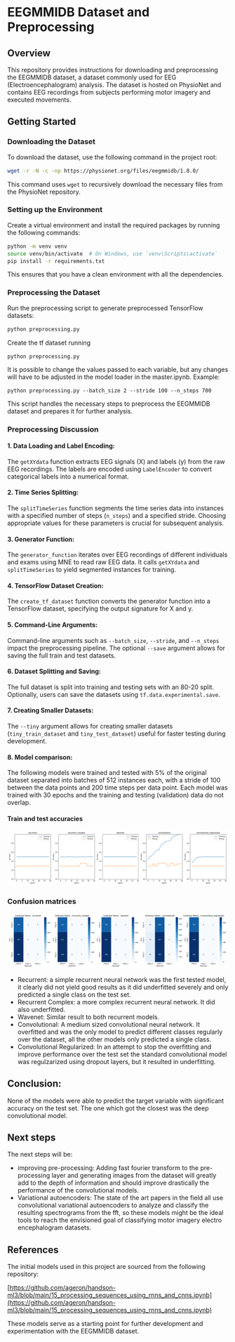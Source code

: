 
# EEGMMIDB Dataset and Preprocessing

## Overview

This repository provides instructions for downloading and preprocessing the EEGMMIDB dataset, a dataset commonly used for EEG (Electroencephalogram) analysis. The dataset is hosted on PhysioNet and contains EEG recordings from subjects performing motor imagery and executed movements.

## Getting Started

### Downloading the Dataset

To download the dataset, use the following command in the project root:

```bash
wget -r -N -c -np https://physionet.org/files/eegmmidb/1.0.0/
```

This command uses `wget` to recursively download the necessary files from the PhysioNet repository.

### Setting up the Environment

Create a virtual environment and install the required packages by running the following commands:

```bash
python -m venv venv
source venv/bin/activate  # On Windows, use `venv\Scripts\activate`
pip install -r requirements.txt
```

This ensures that you have a clean environment with all the dependencies.

### Preprocessing the Dataset

Run the preprocessing script to generate preprocessed TensorFlow datasets:

```bash
python preprocessing.py
```

Create the tf dataset running

```
python preprocessing.py
```

It is possible to change the values passed to each variable, but any changes will have to be adjusted in the model loader in the master.ipynb.
Example:

```
python preprocessing.py --batch_size 2 --stride 100 --n_steps 700
```

This script handles the necessary steps to preprocess the EEGMMIDB dataset and prepares it for further analysis.

### Preprocessing Discussion

#### 1. Data Loading and Label Encoding:

The `getXYdata` function extracts EEG signals (X) and labels (y) from the raw EEG recordings. The labels are encoded using `LabelEncoder` to convert categorical labels into a numerical format.

#### 2. Time Series Splitting:

The `splitTimeSeries` function segments the time series data into instances with a specified number of steps (`n_steps`) and a specified stride. Choosing appropriate values for these parameters is crucial for subsequent analysis.

#### 3. Generator Function:

The `generator_function` iterates over EEG recordings of different individuals and exams using MNE to read raw EEG data. It calls `getXYdata` and `splitTimeSeries` to yield segmented instances for training.

#### 4. TensorFlow Dataset Creation:

The `create_tf_dataset` function converts the generator function into a TensorFlow dataset, specifying the output signature for X and y.

#### 5. Command-Line Arguments:

Command-line arguments such as `--batch_size`, `--stride`, and `--n_steps` impact the preprocessing pipeline. The optional `--save` argument allows for saving the full train and test datasets.

#### 6. Dataset Splitting and Saving:

The full dataset is split into training and testing sets with an 80-20 split. Optionally, users can save the datasets using `tf.data.experimental.save`.

#### 7. Creating Smaller Datasets:

The `--tiny` argument allows for creating smaller datasets (`tiny_train_dataset` and `tiny_test_dataset`) useful for faster testing during development.

#### 8. Model comparison:

The following models were trained and tested with 5% of the original dataset separated into batches of 512 instances each, with a stride of 100 between the data points and 200 time steps per data point. Each model was trained with 30 epochs and the training and testing (validation) data do not overlap.

#### Train and test accuracies

![Model Comparison](model_comparison.png)

### Confusion matrices

![confusion_matrix_comparison](confusion_matrix_comparison.png)

- Recurrent: a simple recurrent neural network was the first tested model, it clearly did not yield good results as it did underfitted severely and only predicted a single class on the test set.
- Recurrent Complex: a more complex recurrent neural network. It did also underfitted.
- Wavenet: Similar result to both recurrent models.
- Convolutional: A medium sized convolutional neural network. It overfitted and was the only model to predict different classes regularly over the dataset, all the other models only predicted a single class.
- Convolutional Regularized: In an attempt to stop the overfitting and improve performance over the test set the standard convolutional model was regulzarized using dropout layers, but it resulted in underfitting.

## Conclusion:

None of the models were able to predict the target variable with significant accuracy on the test set. The one which got the closest was the deep convolutional model.

## Next steps

The next steps will be:

- improving pre-processing: Adding fast fourier transform to the pre-processing layer and generating images from the dataset will greatly add to the depth of information and should improve drastically the performance of the convolutional models.
- Variational autoencoders: The state of the art papers in the field all use convolutional variational autoencoders to analyze and classify the resulting spectrograms from the fft, so these models might be the ideal tools to reach the envisioned goal of classifying motor imagery electro encephalogram datasets.

## References

The initial models used in this project are sourced from the following repository:

[https://github.com/ageron/handson-ml3/blob/main/15_processing_sequences_using_rnns_and_cnns.ipynb](https://github.com/ageron/handson-ml3/blob/main/15_processing_sequences_using_rnns_and_cnns.ipynb)

These models serve as a starting point for further development and experimentation with the EEGMMIDB dataset.
